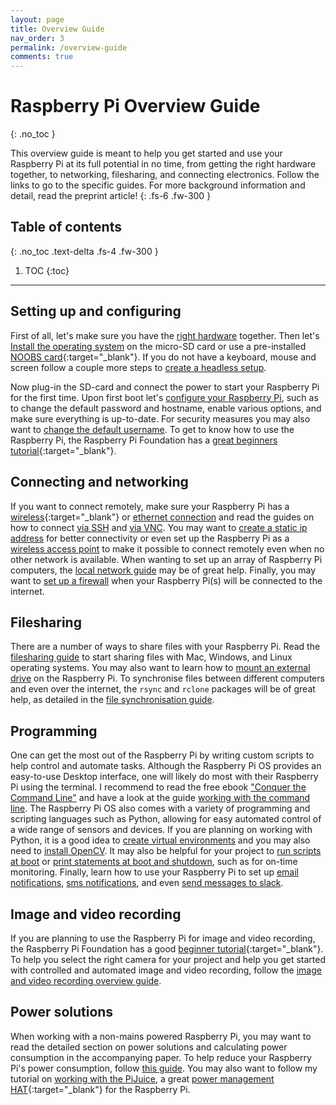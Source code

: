 ```yaml
---
layout: page
title: Overview Guide
nav_order: 3
permalink: /overview-guide
comments: true
---
```


# Raspberry Pi Overview Guide
{: .no_toc }

This overview guide is meant to help you get started and use your Raspberry Pi at its full potential in no time, from getting the right hardware together, to networking, filesharing, and connecting electronics. Follow the links to go to the specific guides. For more background information and detail, read the preprint article!
{: .fs-6 .fw-300 }

## Table of contents
{: .no_toc .text-delta .fs-4 .fw-300 }

1. TOC
{:toc}
---

## Setting up and configuring
First of all, let's make sure you have the [right hardware](getting-started/choosing-raspberry-pi-hardware.html) together. Then let's [Install the operating system](getting-started/install-operating-system) on the micro-SD card or use a pre-installed [NOOBS card](https://github.com/raspberrypi/noobs/blob/master/README.md){:target="_blank"}. If you do not have a keyboard, mouse and screen follow a couple more steps to [create a headless setup](/getting-started/raspberry-pi-headless-setup).

Now plug-in the SD-card and connect the power to start your Raspberry Pi for the first time. Upon first boot let's  [configure your Raspberry Pi](/getting-started/raspberry-pi-configuration), such as to change the default password and hostname, enable various options, and make sure everything is up-to-date. For security measures you may also want to [change the default username](/networking/raspberry-pi-security). To get to know how to use the Raspberry Pi, the Raspberry Pi Foundation has a [great beginners tutorial](https://projects.raspberrypi.org/en/projects/raspberry-pi-using){:target="_blank"}.

## Connecting and networking
If you want to connect remotely, make sure your Raspberry Pi has a [wireless](https://www.raspberrypi.org/documentation/configuration/wireless/README.md){:target="_blank"} or [ethernet connection](/networking/create-direct-ethernet-connection) and read the guides on how to connect [via SSH](/networking/connecting-via-ssh) and [via VNC](/networking/connecting-via-VNC). You may want to [create a static ip address](/networking/create-static-ip-address) for better connectivity or even set up the Raspberry Pi as a [wireless access point](/networking/create-wireless-access-point) to make it possible to connect remotely even when no other network is available. When wanting to set up an array of Raspberry Pi computers, the [local network guide](/networking/create-local-network) may be of great help. Finally, you may want to [set up a firewall](/networking/raspberry-pi-security) when your Raspberry Pi(s) will be connected to the internet.

## Filesharing
There are a number of ways to share files with your Raspberry Pi. Read the [filesharing guide](/filesharing/filesharing-raspberry-pi) to start sharing files with Mac, Windows, and Linux operating systems. You may also want to learn how to [mount an external drive](/filesharing/mounting-external-drive) on the Raspberry Pi. To synchronise files between different computers and even over the internet, the `rsync` and `rclone` packages will be of great help, as detailed in the [file synchronisation guide](/filesharing/file-synchronisation-rsync-rclone).

## Programming
One can get the most out of the Raspberry Pi by writing custom scripts to help control and automate tasks. Although the Raspberry Pi OS provides an easy-to-use Desktop interface, one will likely do most with their Raspberry Pi using the terminal. I recommend to read the free ebook ["Conquer the Command Line"](https://magpi.raspberrypi.org/books/command-line-second-edition/pdf) and have a look at the guide [working with the command line](/programming/working-with-the-command-line). The Raspberry Pi OS also comes with a variety of programming and scripting languages such as Python, allowing for easy automated control of a wide range of sensors and devices. If you are planning on working with Python, it is a good idea to [create virtual environments](/programming/create-python-virtual-environment) and you may also need to [install OpenCV](/programming/install-opencv). It may also be helpful for your project to [run scripts at boot](/programming/run-script-on-boot) or [print statements at boot and shutdown](/programming/print-at-boot-and-shutdown), such as for on-time monitoring. Finally, learn how to use your Raspberry Pi to set up [email notifications](/programming/send-email-notifications), [sms notifications](/programming/send-sms-messages), and even [send messages to slack](/programming/send-slack-notifications).

## Image and video recording
If you are planning to use the Raspberry Pi for image and video recording, the Raspberry Pi Foundation has a good [beginner tutorial](https://projects.raspberrypi.org/en/projects/getting-started-with-picamera){:target="_blank"}. To help you select the right camera for your project and help you get started with controlled and automated image and video recording, follow the [image and video recording overview guide](/electronics/image-and-video-recording).

## Power solutions
When working with a non-mains powered Raspberry Pi, you may want to read the detailed section on power solutions and calculating power consumption in the accompanying paper. To help reduce your Raspberry Pi's power consumption, follow [this guide](/electronics/power-consumption-tricks). You may also want to follow my tutorial on [working with the PiJuice](/other/boot-automation-pijuice), a great [power management HAT](https://uk.pi-supply.com/collections/pijuice){:target="_blank"} for the Raspberry Pi.
